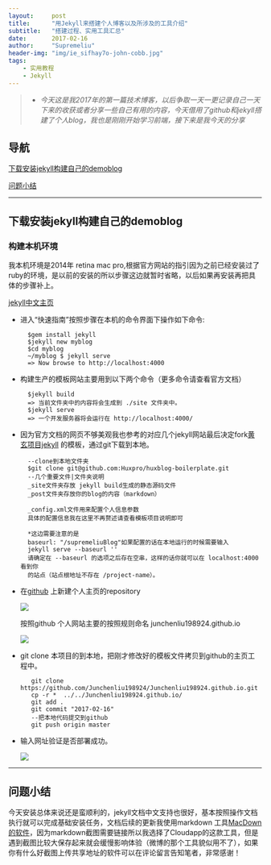 ```yaml
---
layout:     post
title:      "用Jekyll来搭建个人博客以及所涉及的工具介绍"
subtitle:   "搭建过程、实用工具汇总"
date:       2017-02-16
author:     "Supremeliu"
header-img: "img/ie_sifhay7o-john-cobb.jpg"
tags:
    - 实用教程
    - Jekyll
---
```




>* *今天这是我2017年的第一篇技术博客，以后争取一天一更记录自己一天下来的收获或者分享一些自己有用的内容，今天借用了github和jekyll搭建了个人blog，我也是刚刚开始学习前端，接下来是我今天的分享*

## 导航
[下载安装jekyll构建自己的demoblog](#build1)


[问题小结](#build2)






---
## 下载安装jekyll构建自己的demoblog

### 构建本机环境

我本机环境是2014年 retina mac pro,根据官方网站的指引因为之前已经安装过了ruby的环境，是以前的安装的所以步骤这边就暂时省略，以后如果再安装再把具体的步骤补上。

[jekyll中文主页](http://jekyll.com.cn/)

* 进入“快速指南”按照步骤在本机的命令界面下操作如下命令:
	
		$gem install jekyll
		$jekyll new myblog
		$cd myblog
		~/myblog $ jekyll serve
		=> Now browse to http://localhost:4000

* 构建生产的模板网站主要用到以下两个命令（更多命令请查看官方文档）

		$jekyll build
		=> 当前文件夹中的内容将会生成到 ./site 文件夹中。
		$jekyll serve
		=> 一个开发服务器将会运行在 http://localhost:4000/
	
* 因为官方文档的网页不够美观我也参考的对应几个jekyll网站最后决定fork[黄玄项目jekyll](https://github.com/Huxpro) 的模板，通过git下载到本地。

		--clone到本地文件夹
		$git clone git@github.com:Huxpro/huxblog-boilerplate.git
		--几个重要文件|文件夹说明
		_site文件夹存放 jekyll build生成的静态源码文件
		_post文件夹存放你的blog的内容（markdown）
		
		_config.xml文件用来配置个人信息参数
		具体的配置信息我在这里不再赘述请查看模板项目说明即可
		
		*这边需要注意的是 
		baseurl: "/supremeliuBlog"如果配置的话在本地运行的时候需要输入
		jekyll serve --baseurl '' 
		请确定在 --baseurl 的选项之后存在空串，这样的话你就可以在 localhost:4000 看到你
		的站点（站点根地址不存在 /project-name）。
		
* 在[github](https://github.com/) 上新建个人主页的repository


	![](https://cl.ly/200y0L1M2m2Z/[1b3064c16c95bec58954dab68391f609]_Image%25202017-02-17%2520at%252000.05.00.png)
	
	
	按照github 个人网站主要的按照规则命名  junchenliu198924.github.io
	
	
	![](https://cl.ly/2K2f3M1V1c2l/Image%202017-02-17%20at%2000.11.17.png)	
	
* git clone 本项目的到本地，把刚才修改好的模板文件拷贝到github的主页工程中。

		 git clone https://github.com/Junchenliu198924/Junchenliu198924.github.io.git
		 cp -r *  ../../Junchenliu198924.github.io/
		 git add .
		 git commit "2017-02-16"
		 --把本地代码提交到github
		 git push origin master

* 输入网址验证是否部署成功。

	![](https://cl.ly/2F2n351B3M2x/Image%202017-02-17%20at%2000.32.35.png)
	
	
	
<p id="build2"></p>


---

## 问题小结

今天安装总体来说还是蛮顺利的，jekyll文档中文支持也很好，基本按照操作文档执行就可以完成基础安装任务，文档后续的更新我使用markdown 工具[MacDown的软件](http://macdown.uranusjr.com/)，因为markdown截图需要链接所以我选择了Cloudapp的这款工具，但是遇到截图比较大保存起来就会缓慢影响体验（微博的那个工具貌似用不了），如果你有什么好截图上传共享地址的软件可以在评论留言告知笔者，非常感谢！





